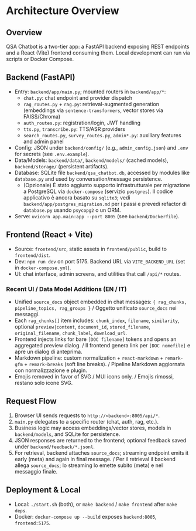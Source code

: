 # Architecture Overview

## Overview
QSA Chatbot is a two-tier app: a FastAPI backend exposing REST endpoints and a React (Vite) frontend consuming them. Local development can run via scripts or Docker Compose.

## Backend (FastAPI)
- Entry: `backend/app/main.py`; mounted routers in `backend/app/*`:
  - `chat.py`: chat endpoint and provider dispatch
  - `rag_routes.py` + `rag.py`: retrieval-augmented generation (embeddings via `sentence-transformers`, vector stores via FAISS/Chroma)
  - `auth_routes.py`: registration/login, JWT handling
  - `tts.py`, `transcribe.py`: TTS/ASR providers
  - `search_routes.py`, `survey_routes.py`, `admin*.py`: auxiliary features and admin panel
- Config: JSON under `backend/config/` (e.g., `admin_config.json`) and `.env` for secrets (see `.env.example`).
- Data/Models: `backend/data/`, `backend/models/` (cached models), `backend/storage/` (persistent artifacts).
- Database: SQLite file `backend/qsa_chatbot.db`, accessed by modules like `database.py` and used by conversation/message persistence.
  - (Opzionale) È stato aggiunto supporto infrastrutturale per migrazione a PostgreSQL via `docker-compose` (servizio `postgres`). Il codice applicativo è ancora basato su `sqlite3`; vedi `backend/app/postgres_migration.md` per i passi e prevedi refactor di `database.py` usando `psycopg2` o un ORM.
- Serve: `uvicorn app.main:app --port 8005` (see `backend/Dockerfile`).

## Frontend (React + Vite)
- Source: `frontend/src`, static assets in `frontend/public`, build to `frontend/dist`.
- Dev: `npm run dev` on port 5175. Backend URL via `VITE_BACKEND_URL` (set in `docker-compose.yml`).
- UI: chat interface, admin screens, and utilities that call `/api/*` routes.

### Recent UI / Data Model Additions (EN / IT)
- Unified `source_docs` object embedded in chat messages: `{ rag_chunks, pipeline_topics, rag_groups }` / Oggetto unificato `source_docs` nei messaggi.
- Each `rag_chunks[]` item includes: `chunk_index`, `filename`, `similarity`, optional `preview|content`, `document_id`, `stored_filename`, `original_filename`, `chunk_label`, `download_url`.
- Frontend injects links for bare `[DOC filename]` tokens and opens an aggregated preview dialog. / Il frontend genera link per `[DOC nomefile]` e apre un dialog di anteprima.
- Markdown pipeline: custom normalization + `react-markdown` + `remark-gfm` + `remark-breaks` (soft line breaks). / Pipeline Markdown aggiornata con normalizzazione e plugin.
- Emojis removed in favor of SVG / MUI icons only. / Emojis rimossi, restano solo icone SVG.

## Request Flow
1. Browser UI sends requests to `http://<backend>:8005/api/*`.
2. `main.py` delegates to a specific router (chat, auth, rag, etc.).
3. Business logic may access embeddings/vector stores, models in `backend/models`, and SQLite for persistence.
4. JSON responses are returned to the frontend; optional feedback saved under `backend/feedback/*.jsonl`.
5. For retrieval, backend attaches `source_docs`; streaming endpoint emits it early (meta) and again in final message. / Per il retrieval il backend allega `source_docs`; lo streaming lo emette subito (meta) e nel messaggio finale.

## Deployment & Local
- Local: `./start.sh` (both), or `make backend` / `make frontend` after `make deps`.
- Docker: `docker-compose up --build` exposes `backend:8005`, `frontend:5175`.
